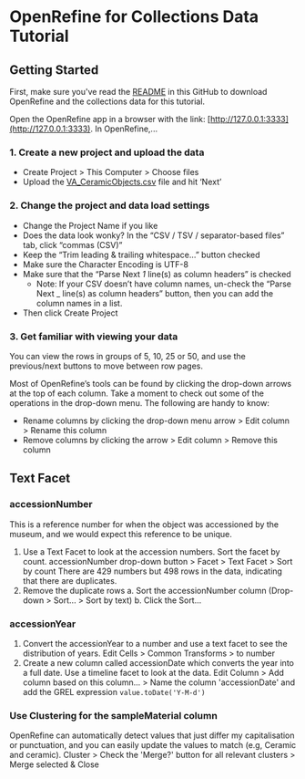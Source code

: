 # OpenRefine for Collections Data Tutorial

## Getting Started

First, make sure you've read the [README](https://github.com/emilyrlong/OpenRefine4Collections/blob/main/README.md) in this GitHub to download OpenRefine and the collections data for this tutorial.

Open the OpenRefine app in a browser with the link: [http://127.0.0.1:3333](http://127.0.0.1:3333). In OpenRefine,...

### 1. Create a new project and upload the data
* Create Project > This Computer > Choose files
* Upload the [VA_CeramicObjects.csv](https://github.com/emilyrlong/OpenRefine4Collections/blob/main/VA_CeramicObjects.csv) file and hit ‘Next’

### 2. Change the project and data load settings
* Change the Project Name if you like
* Does the data look wonky? In the “CSV / TSV / separator-based files” tab, click
“commas (CSV)”
* Keep the “Trim leading & trailing whitespace...” button checked
* Make sure the Character Encoding is UTF-8
* Make sure that the “Parse Next _1_ line(s) as column headers” is checked
  * Note: If your CSV doesn’t have column names, un-check the “Parse Next _ line(s) as column headers” button, then you can add the column names in a list.
* Then click Create Project

### 3. Get familiar with viewing your data
You can view the rows in groups of 5, 10, 25 or 50, and use the previous/next buttons to move between row pages.

Most of OpenRefine’s tools can be found by clicking the drop-down arrows at the top of each column. Take a moment to check out some of the operations in the drop-down menu. The following are handy to know:
* Rename columns by clicking the drop-down menu arrow > Edit column > Rename this column
* Remove columns by clicking the arrow > Edit column > Remove this column

## Text Facet

### accessionNumber
This is a reference number for when the object was accessioned by the museum, and we would expect this reference to be unique.
1. Use a Text Facet to look at the accession numbers. Sort the facet by count. 
accessionNumber drop-down button > Facet > Text Facet > Sort by count
There are 429 numbers but 498 rows in the data, indicating that there are duplicates.
2. Remove the duplicate rows
a. Sort the accessionNumber column (Drop-down > Sort... > Sort by text)
b. Click the Sort...

### accessionYear
1. Convert the accessionYear to a number and use a text facet to see the distribution of years.
Edit Cells > Common Transforms > to number
2. Create a new column called accessionDate which converts the year into a full date. Use a timeline facet to look at the data.
Edit Column > Add column based on this column... > Name the column 'accessionDate' and add the GREL expression ``value.toDate('Y-M-d')``

### Use Clustering for the sampleMaterial column
OpenRefine can automatically detect values that just differ my capitalisation or punctuation, and you can easily update the values to match (e.g, Ceramic and ceramic).
Cluster > Check the 'Merge?' button for all relevant clusters > Merge selected & Close
